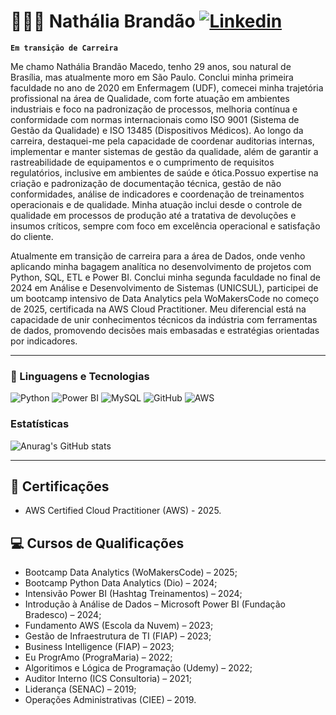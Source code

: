 # 👩🏻‍💻 Nathália Brandão [![Linkedin](https://img.shields.io/badge/LinkedIn-0077B5?style=for-the-badge&logo=linkedin&logoColor=white)](https://www.linkedin.com/in/nadhybrandao/)

**`Em transição de Carreira`**

Me chamo Nathália Brandão Macedo, tenho 29 anos, sou natural de Brasília, mas atualmente moro em São Paulo. Conclui minha primeira faculdade no ano de 2020 em Enfermagem (UDF), comecei minha trajetória profissional na área de Qualidade, com forte atuação em ambientes industriais e foco na padronização de processos, melhoria contínua e conformidade com normas internacionais como ISO 9001 (Sistema de Gestão da Qualidade) e ISO 13485 (Dispositivos Médicos). Ao longo da carreira, destaquei-me pela capacidade de coordenar auditorias internas, implementar e manter sistemas de gestão da qualidade, além de garantir a rastreabilidade de equipamentos e o cumprimento de requisitos regulatórios, inclusive em ambientes de saúde e ótica.Possuo expertise na criação e padronização de documentação técnica, gestão de não conformidades, análise de indicadores e coordenação de treinamentos operacionais e de qualidade. Minha atuação inclui desde o controle de qualidade em processos de produção até a tratativa de devoluções e insumos críticos, sempre com foco em excelência operacional e satisfação do cliente.

Atualmente em transição de carreira para a área de Dados, onde venho aplicando minha bagagem analítica no desenvolvimento de projetos com Python, SQL, ETL e Power BI. Conclui minha segunda faculdade no final de 2024 em Análise e Desenvolvimento de Sistemas (UNICSUL), participei de um bootcamp intensivo de Data Analytics pela WoMakersCode no começo de 2025, certificada na AWS Cloud Practitioner. Meu diferencial está na capacidade de unir conhecimentos técnicos da indústria com ferramentas de dados, promovendo decisões mais embasadas e estratégias orientadas por indicadores.

---

### 🤖 Linguagens e Tecnologias

![Python](https://img.shields.io/badge/Python-3776AB?style=for-the-badge&logo=python&logoColor=white)
![Power BI](https://img.shields.io/badge/PowerBI-F2C811?style=for-the-badge&logo=powerbi&logoColor=black)
![MySQL](https://img.shields.io/badge/MySQL-005C84?style=for-the-badge&logo=mysql&logoColor=white)
![GitHub](https://img.shields.io/badge/GitHub-181717?style=for-the-badge&logo=github&logoColor=white)
![AWS](https://img.shields.io/badge/AWS-232F3E?style=for-the-badge&logo=amazonaws&logoColor=white)

### Estatísticas

![Anurag's GitHub stats](https://github-readme-stats.vercel.app/api?username=nadhybrandao&show_icons=true&theme=radical)

---

## 📰 Certificações
- AWS Certified Cloud Practitioner (AWS) - 2025.

## 💻 Cursos de Qualificações
- Bootcamp Data Analytics (WoMakersCode) – 2025;
- Bootcamp Python Data Analytics (Dio) – 2024;
- Intensivão Power BI (Hashtag Treinamentos) – 2024;
- Introdução à Análise de Dados – Microsoft Power BI (Fundação Bradesco) – 2024;
- Fundamento AWS (Escola da Nuvem) – 2023;
- Gestão de Infraestrutura de TI (FIAP) – 2023;
- Business Intelligence (FIAP) – 2023;
- Eu ProgrAmo (PrograMaria) – 2022;
- Algoritimos e Lógica de Programação (Udemy) – 2022;
- Auditor Interno (ICS Consultoria) – 2021;
- Liderança (SENAC) – 2019;
- Operações Administrativas (CIEE) – 2019.

